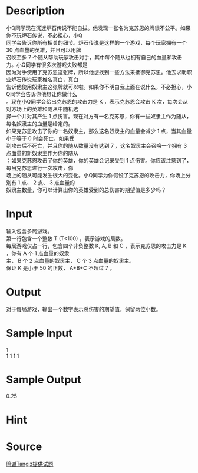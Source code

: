 
# Description

<div class="content"><div>小Q同学现在沉迷炉石传说不能自拔。他发现一张名为克苏恩的牌很不公平。如果你不玩炉石传说，不必担心，小Q</div>
<div>同学会告诉你所有相关的细节。炉石传说是这样的一个游戏，每个玩家拥有一个 30 点血量的英雄，并且可以用牌</div>
<div>召唤至多 7 个随从帮助玩家攻击对手，其中每个随从也拥有自己的血量和攻击力。小Q同学有很多次游戏失败都是</div>
<div>因为对手使用了克苏恩这张牌，所以他想找到一些方法来抵御克苏恩。他去求助职业炉石传说玩家椎名真白，真白</div>
<div>告诉他使用奴隶主这张牌就可以啦。如果你不明白我上面在说什么，不必担心，小Q同学会告诉你他想让你做什么</div>
<div>。现在小Q同学会给出克苏恩的攻击力是 K ，表示克苏恩会攻击 K 次，每次会从对方场上的英雄和随从中随机选</div>
<div>择一个并对其产生 1 点伤害。现在对方有一名克苏恩，你有一些奴隶主作为随从，每名奴隶主的血量是给定的。</div>
<div>如果克苏恩攻击了你的一名奴隶主，那么这名奴隶主的血量会减少 1 点，当其血量小于等于 0 时会死亡，如果受</div>
<div>到攻击后不死亡，并且你的随从数量没有达到 7 ，这名奴隶主会召唤一个拥有 3 点血量的新奴隶主作为你的随从</div>
<div>；如果克苏恩攻击了你的英雄，你的英雄会记录受到 1 点伤害。你应该注意到了，每当克苏恩进行一次攻击，你</div>
<div>场上的随从可能发生很大的变化。小Q同学为你假设了克苏恩的攻击力，你场上分别有 1 点、 2 点、 3 点血量的</div>
<div>奴隶主数量，你可以计算出你的英雄受到的总伤害的期望值是多少吗？</div>
<div></div>
<div></div>
<div></div></div>

# Input

<div class="content"><div>输入包含多局游戏。</div>
<div>第一行包含一个整数 T (T&lt;100) ，表示游戏的局数。</div>
<div>每局游戏仅占一行，包含四个非负整数 K, A, B 和 C ，表示克苏恩的攻击力是 K ，你有 A 个 1 点血量的奴隶</div>
<div>主， B 个 2 点血量的奴隶主， C 个 3 点血量的奴隶主。</div>
<div>保证 K 是小于 50 的正数， A+B+C 不超过 7 。</div>
<div></div>
<div></div></div>

# Output

<div class="content"><p>对于每局游戏，输出一个数字表示总伤害的期望值，保留两位小数。</p>
<p></p>
<div></div></div>

# Sample Input

<div class="content"><span class="sampledata">1<br/>
1 1 1 1</span></div>

# Sample Output

<div class="content"><span class="sampledata">0.25</span></div>

# Hint

<div class="content"><p></p></div>

# Source

<div class="content"><p><a href="problemset.php?search=鸣谢Tangjz提供试题">鸣谢Tangjz提供试题</a></p></div>

